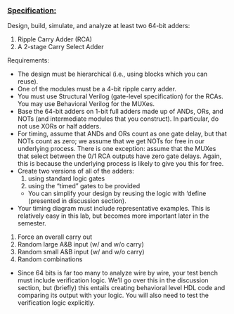 ### <ins>Specification:</ins>
Design, build, simulate, and analyze at least two 64-bit adders:

1. Ripple Carry Adder (RCA)
2. A 2-stage Carry Select Adder

Requirements:
* The design must be hierarchical (i.e., using blocks which you can reuse).
* One of the modules must be a 4-bit ripple carry adder.
* You must use Structural Verilog (gate-level specification) for the RCAs. You may use Behavioral Verilog for the MUXes.
* Base the 64-bit adders on 1-bit full adders made up of ANDs, ORs, and NOTs (and intermediate modules that you construct). In particular, do not use XORs or 
half adders.
* For timing, assume that ANDs and ORs count as one gate delay, but that NOTs count as zero; we assume that we get NOTs for free in our underlying process. There is one exception: assume that the MUXes that select between the 0/1 RCA outputs have zero gate delays. Again, this is because the underlying process is likely to give you this for free.
* Create two versions of all of the adders:
  1. using standard logic gates
  2. using the “timed” gates to be provided
  * You can simplify your design by reusing the logic with ‘define (presented in discussion section).
* Your timing diagram must include representative examples. This is relatively easy in this lab, but becomes more important later in the semester.
1. Force an overall carry out
2. Random large A&B input (w/ and w/o carry)
3. Random small A&B input (w/ and w/o carry)
4. Random combinations
* Since 64 bits is far too many to analyze wire by wire, your test bench must include verification logic. We’ll go over this in the discussion section, but
(briefly) this entails creating behavioral level HDL code and comparing its output with your logic. You will also need to test the verification logic explicitly.

